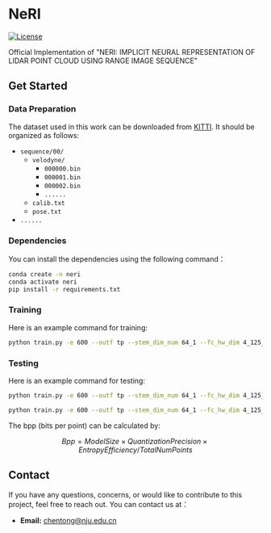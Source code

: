 # NeRI

[![License](https://img.shields.io/badge/license-MIT-blue.svg)](LICENSE)

Official Implementation of "NERI: IMPLICIT NEURAL REPRESENTATION OF LIDAR POINT CLOUD USING RANGE IMAGE SEQUENCE"
## Get Started
### Data Preparation
The dataset used in this work can be downloaded from [KITTI](https://www.cvlibs.net/datasets/kitti/index.php).
It should be organized as follows:
- `sequence/00/`
  - `velodyne/`
    - `000000.bin`
    - `000001.bin`
    - `000002.bin`
    - `......`
  - `calib.txt`
  - `pose.txt`
- `......`
### Dependencies
You can install the dependencies using the following command：
```bash
conda create -n neri
conda activate neri
pip install -r requirements.txt 
```

### Training
Here is an example command for training:
```bash
python train.py -e 600 --outf tp --stem_dim_num 64_1 --fc_hw_dim 4_125_26  --single_res --act swish --eval_freq=1 --temporal_embed='1.25_20' --translation_embed='1.25_30' --rotation_embed='1.25_30'  --segmentation --cfg='config/kitti_00.yaml' --strides 2 2 2 2
```
### Testing
Here is an example command for testing:
```bash
python train.py -e 600 --outf tp --stem_dim_num 64_1 --fc_hw_dim 4_125_26  --single_res --act swish --eval_freq=1 --temporal_embed='1.25_20' --translation_embed='1.25_30' --rotation_embed='1.25_30'  --segmentation --cfg='config/kitti_00.yaml' --strides 2 2 2 2 --eval_only --quant_bit=-1
```
```bash
python train.py -e 600 --outf tp --stem_dim_num 64_1 --fc_hw_dim 4_125_26  --single_res --act swish --eval_freq=1 --temporal_embed='1.25_20' --translation_embed='1.25_30' --rotation_embed='1.25_30'   --segmentation --cfg='config/kitti_00.yaml' --strides 2 2 2 2 --eval_only --quant_mode='pw-1' --quant_bit=16
```
The bpp (bits per point) can be calculated by:

```math
  Bpp = ModelSize \times QuantizationPrecision \times EntropyEfficiency / TotalNumPoints
```

## Contact
If you have any questions, concerns, or would like to contribute to this project, feel free to reach out. You can contact us at：
- **Email:** chentong@nju.edu.cn

